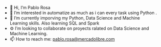 - 👋 Hi, I’m Pablo Rosa 
- 👀 I’m interested in automatize as much as i can every task using Python .
- 🌱 I’m currently imporving my Python, Data Science and Machine Learning skills. Also learning SQL and Spark
- ⚙️ I’m looking to collaborate on proyects ralated on Data Science and Machine Learning.
- 📫 How to reach me: pablo.rosa@mercadolibre.com

